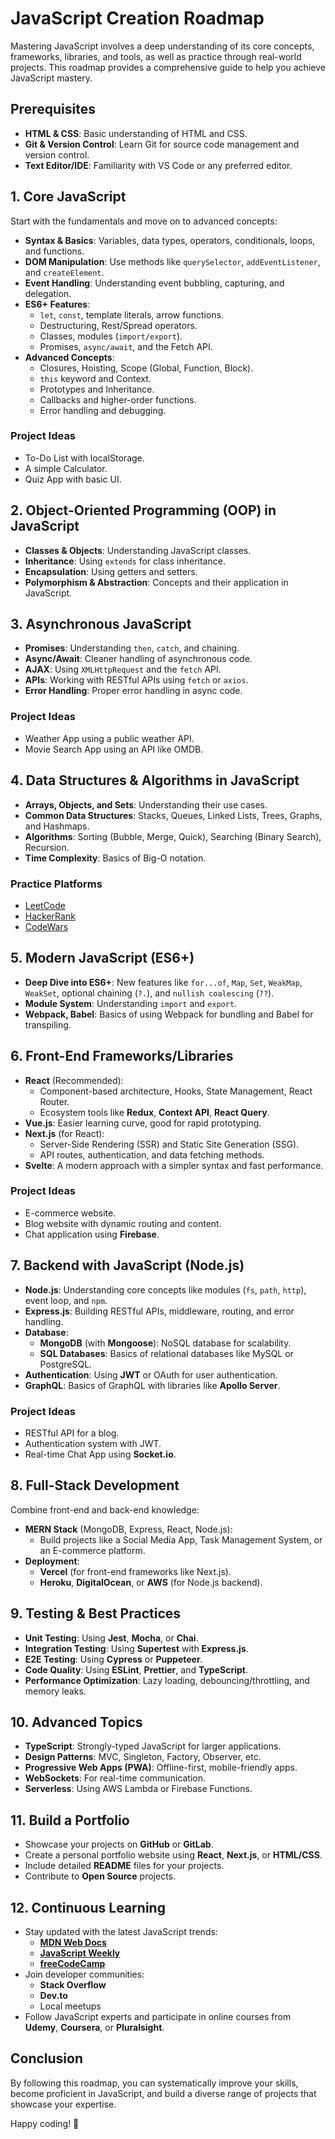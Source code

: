 # JavaScript Creation Roadmap

Mastering JavaScript involves a deep understanding of its core concepts, frameworks, libraries, and tools, as well as practice through real-world projects. This roadmap provides a comprehensive guide to help you achieve JavaScript mastery.

## Prerequisites
- **HTML & CSS**: Basic understanding of HTML and CSS.
- **Git & Version Control**: Learn Git for source code management and version control.
- **Text Editor/IDE**: Familiarity with VS Code or any preferred editor.

## 1. Core JavaScript
Start with the fundamentals and move on to advanced concepts:
- **Syntax & Basics**: Variables, data types, operators, conditionals, loops, and functions.
- **DOM Manipulation**: Use methods like `querySelector`, `addEventListener`, and `createElement`.
- **Event Handling**: Understanding event bubbling, capturing, and delegation.
- **ES6+ Features**:
  - `let`, `const`, template literals, arrow functions.
  - Destructuring, Rest/Spread operators.
  - Classes, modules (`import/export`).
  - Promises, `async/await`, and the Fetch API.
- **Advanced Concepts**:
  - Closures, Hoisting, Scope (Global, Function, Block).
  - `this` keyword and Context.
  - Prototypes and Inheritance.
  - Callbacks and higher-order functions.
  - Error handling and debugging.

### Project Ideas
- To-Do List with localStorage.
- A simple Calculator.
- Quiz App with basic UI.

## 2. Object-Oriented Programming (OOP) in JavaScript
- **Classes & Objects**: Understanding JavaScript classes.
- **Inheritance**: Using `extends` for class inheritance.
- **Encapsulation**: Using getters and setters.
- **Polymorphism & Abstraction**: Concepts and their application in JavaScript.

## 3. Asynchronous JavaScript
- **Promises**: Understanding `then`, `catch`, and chaining.
- **Async/Await**: Cleaner handling of asynchronous code.
- **AJAX**: Using `XMLHttpRequest` and the `fetch` API.
- **APIs**: Working with RESTful APIs using `fetch` or `axios`.
- **Error Handling**: Proper error handling in async code.

### Project Ideas
- Weather App using a public weather API.
- Movie Search App using an API like OMDB.

## 4. Data Structures & Algorithms in JavaScript
- **Arrays, Objects, and Sets**: Understanding their use cases.
- **Common Data Structures**: Stacks, Queues, Linked Lists, Trees, Graphs, and Hashmaps.
- **Algorithms**: Sorting (Bubble, Merge, Quick), Searching (Binary Search), Recursion.
- **Time Complexity**: Basics of Big-O notation.

### Practice Platforms
- [LeetCode](https://leetcode.com)
- [HackerRank](https://www.hackerrank.com)
- [CodeWars](https://www.codewars.com)

## 5. Modern JavaScript (ES6+)
- **Deep Dive into ES6+**: New features like `for...of`, `Map`, `Set`, `WeakMap`, `WeakSet`, optional chaining (`?.`), and `nullish coalescing` (`??`).
- **Module System**: Understanding `import` and `export`.
- **Webpack, Babel**: Basics of using Webpack for bundling and Babel for transpiling.

## 6. Front-End Frameworks/Libraries
- **React** (Recommended):
  - Component-based architecture, Hooks, State Management, React Router.
  - Ecosystem tools like **Redux**, **Context API**, **React Query**.
- **Vue.js**: Easier learning curve, good for rapid prototyping.
- **Next.js** (for React):
  - Server-Side Rendering (SSR) and Static Site Generation (SSG).
  - API routes, authentication, and data fetching methods.
- **Svelte**: A modern approach with a simpler syntax and fast performance.

### Project Ideas
- E-commerce website.
- Blog website with dynamic routing and content.
- Chat application using **Firebase**.

## 7. Backend with JavaScript (Node.js)
- **Node.js**: Understanding core concepts like modules (`fs`, `path`, `http`), event loop, and `npm`.
- **Express.js**: Building RESTful APIs, middleware, routing, and error handling.
- **Database**:
  - **MongoDB** (with **Mongoose**): NoSQL database for scalability.
  - **SQL Databases**: Basics of relational databases like MySQL or PostgreSQL.
- **Authentication**: Using **JWT** or OAuth for user authentication.
- **GraphQL**: Basics of GraphQL with libraries like **Apollo Server**.

### Project Ideas
- RESTful API for a blog.
- Authentication system with JWT.
- Real-time Chat App using **Socket.io**.

## 8. Full-Stack Development
Combine front-end and back-end knowledge:
- **MERN Stack** (MongoDB, Express, React, Node.js):
  - Build projects like a Social Media App, Task Management System, or an E-commerce platform.
- **Deployment**:
  - **Vercel** (for front-end frameworks like Next.js).
  - **Heroku**, **DigitalOcean**, or **AWS** (for Node.js backend).

## 9. Testing & Best Practices
- **Unit Testing**: Using **Jest**, **Mocha**, or **Chai**.
- **Integration Testing**: Using **Supertest** with **Express.js**.
- **E2E Testing**: Using **Cypress** or **Puppeteer**.
- **Code Quality**: Using **ESLint**, **Prettier**, and **TypeScript**.
- **Performance Optimization**: Lazy loading, debouncing/throttling, and memory leaks.

## 10. Advanced Topics
- **TypeScript**: Strongly-typed JavaScript for larger applications.
- **Design Patterns**: MVC, Singleton, Factory, Observer, etc.
- **Progressive Web Apps (PWA)**: Offline-first, mobile-friendly apps.
- **WebSockets**: For real-time communication.
- **Serverless**: Using AWS Lambda or Firebase Functions.

## 11. Build a Portfolio
- Showcase your projects on **GitHub** or **GitLab**.
- Create a personal portfolio website using **React**, **Next.js**, or **HTML/CSS**.
- Include detailed **README** files for your projects.
- Contribute to **Open Source** projects.

## 12. Continuous Learning
- Stay updated with the latest JavaScript trends:
  - **[MDN Web Docs](https://developer.mozilla.org/)**
  - **[JavaScript Weekly](https://javascriptweekly.com/)**
  - **[freeCodeCamp](https://www.freecodecamp.org/)**
- Join developer communities:
  - **Stack Overflow**
  - **Dev.to**
  - Local meetups
- Follow JavaScript experts and participate in online courses from **Udemy**, **Coursera**, or **Pluralsight**.

## Conclusion
By following this roadmap, you can systematically improve your skills, become proficient in JavaScript, and build a diverse range of projects that showcase your expertise.

Happy coding! 🎉
